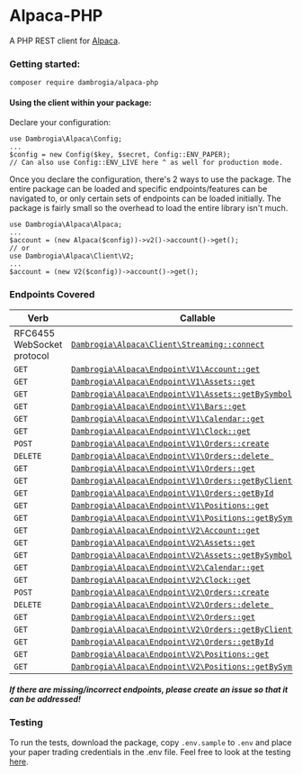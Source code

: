 # Alpaca-PHP
A PHP REST client for [Alpaca](https://alpaca.markets/).

### Getting started:

    composer require dambrogia/alpaca-php

#### Using the client within your package:

Declare your configuration:

    use Dambrogia\Alpaca\Config;
    ...
    $config = new Config($key, $secret, Config::ENV_PAPER);
    // Can also use Config::ENV_LIVE here ^ as well for production mode.

Once you declare the configuration, there's 2 ways to use the package. The entire package can be loaded and specific endpoints/features can be navigated to, or only certain sets of endpoints can be loaded initially. The package is fairly small so the overhead to load the entire library isn't much.


    use Dambrogia\Alpaca\Alpaca;
    ...
    $account = (new Alpaca($config))->v2()->account()->get();
    // or
    use Dambrogia\Alpaca\Client\V2;
    ...
    $account = (new V2($config))->account()->get();

### Endpoints Covered

| Verb                       | Callable                                                                                                                                                                              | Endpoint                           |
| -------------------------- | ------------------------------------------------------------------------------------------------------------------------------------------------------------------------------------- | ---------------------------------- |
| RFC6455 WebSocket protocol | [`Dambrogia\Alpaca\Client\Streaming::connect`](https://github.com/dambrogia/alpaca-php/blob/master/src/Client/Streaming.php#L29)                                                      | `/stream`                          |
| `GET`                      | [`Dambrogia\Alpaca\Endpoint\V1\Account::get`](https://github.com/dambrogia/alpaca-php/blob/master/src/Endpoint/V1/Account.php#L14)                                                    | `/v1/account`                      |
| `GET`                      | [`Dambrogia\Alpaca\Endpoint\V1\Assets::get`](https://github.com/dambrogia/alpaca-php/blob/master/src/Endpoint/V1/Assets.php#L14)                                                      | `/v1/assets`                       |
| `GET`                      | [`Dambrogia\Alpaca\Endpoint\V1\Assets::getBySymbol`](https://github.com/dambrogia/alpaca-php/blob/master/src/Endpoint/V1/Assets.php#L27)                                              | `/v1/assets/$symbol`               |
| `GET`                      | [`Dambrogia\Alpaca\Endpoint\V1\Bars::get`](https://github.com/dambrogia/alpaca-php/blob/master/src/Endpoint/V1/Bars.php#L17)                                                          | `/v1/bars/$timeframe`              |
| `GET`                      | [`Dambrogia\Alpaca\Endpoint\V1\Calendar::get`](https://github.com/dambrogia/alpaca-php/blob/master/src/Endpoint/V1/Calendar.php#L14)                                                  | `/v1/calendar`                     |
| `GET`                      | [`Dambrogia\Alpaca\Endpoint\V1\Clock::get`](https://github.com/dambrogia/alpaca-php/blob/master/src/Endpoint/V1/Clock.php#L14)                                                        | `/v1/clock`                        |
| `POST`                     | [`Dambrogia\Alpaca\Endpoint\V1\Orders::create`](https://github.com/dambrogia/alpaca-php/blob/master/src/Endpoint/V1/Orders.php#L26)                                                   | `/v1/orders`                       |
| `DELETE`                   | [`Dambrogia\Alpaca\Endpoint\V1\Orders::delete `](https://github.com/dambrogia/alpaca-php/blob/master/src/Endpoint/V1/Orders.php#L59)                                                 | `/v1/orders/$id`                   |
| `GET`                      | [`Dambrogia\Alpaca\Endpoint\V1\Orders::get`](https://github.com/dambrogia/alpaca-php/blob/master/src/Endpoint/V1/Orders.php#L15)                                                      | `/v1/orders`                       |
| `GET`                      | [`Dambrogia\Alpaca\Endpoint\V1\Orders::getByClientOrderId `](https://github.com/dambrogia/alpaca-php/blob/master/src/Endpoint/V1/Orders.php#L49)                                      | `/v1/orders:by_client_order_id`    |
| `GET`                      | [`Dambrogia\Alpaca\Endpoint\V1\Orders::getById`](https://github.com/dambrogia/alpaca-php/blob/master/src/Endpoint/V1/Orders.php#L36)                                                  | `/v1/orders/$id`                   |
| `GET`                      | [`Dambrogia\Alpaca\Endpoint\V1\Positions::get`](https://github.com/dambrogia/alpaca-php/blob/master/src/Endpoint/V1/Positions.php#L15)                                                | `/v1/positions`                    |
| `GET`                      | [`Dambrogia\Alpaca\Endpoint\V1\Positions::getBySymbol`](https://github.com/dambrogia/alpaca-php/blob/master/src/Endpoint/V1/Positions.php#L27)                                        | `/v1/positions/$symbol`            |
| `GET`                      | [`Dambrogia\Alpaca\Endpoint\V2\Account::get`](https://github.com/dambrogia/alpaca-php/blob/master/src/Endpoint/V2/Account.php#L14)                                                    | `/v2/account`                      |
| `GET`                      | [`Dambrogia\Alpaca\Endpoint\V2\Assets::get`](https://github.com/dambrogia/alpaca-php/blob/master/src/Endpoint/V2/Assets.php#L14)                                                      | `/v2/assets`                       |
| `GET`                      | [`Dambrogia\Alpaca\Endpoint\V2\Assets::getBySymbol`](https://github.com/dambrogia/alpaca-php/blob/master/src/Endpoint/V2/Assets.php#L27)                                              | `/v2/assets/$symbol`               |
| `GET`                      | [`Dambrogia\Alpaca\Endpoint\V2\Calendar::get`](https://github.com/dambrogia/alpaca-php/blob/master/src/Endpoint/V2/Calendar.php#L14)                                                  | `/v2/calendar`                     |
| `GET`                      | [`Dambrogia\Alpaca\Endpoint\V2\Clock::get`](https://github.com/dambrogia/alpaca-php/blob/master/src/Endpoint/V2/Clock.php#L14)                                                        | `/v2/clock`                        |
| `POST`                     | [`Dambrogia\Alpaca\Endpoint\V2\Orders::create`](https://github.com/dambrogia/alpaca-php/blob/master/src/Endpoint/V2/Orders.php#L26)                                                   | `/v2/orders`                       |
| `DELETE`                   | [`Dambrogia\Alpaca\Endpoint\V2\Orders::delete `](https://github.com/dambrogia/alpaca-php/blob/master/src/Endpoint/V2/Orders.php#L59)                                                 | `/v2/orders/$id`                   |
| `GET`                      | [`Dambrogia\Alpaca\Endpoint\V2\Orders::get`](https://github.com/dambrogia/alpaca-php/blob/master/src/Endpoint/V2/Orders.php#L15)                                                      | `/v2/orders`                       |
| `GET`                      | [`Dambrogia\Alpaca\Endpoint\V2\Orders::getByClientOrderId `](https://github.com/dambrogia/alpaca-php/blob/master/src/Endpoint/V2/Orders.php#L49)                                      | `/v2/orders:by_client_order_id`    |
| `GET`                      | [`Dambrogia\Alpaca\Endpoint\V2\Orders::getById`](https://github.com/dambrogia/alpaca-php/blob/master/src/Endpoint/V2/Orders.php#L36)                                                  | `/v2/orders/$id`                   |
| `GET`                      | [`Dambrogia\Alpaca\Endpoint\V2\Positions::get`](https://github.com/dambrogia/alpaca-php/blob/master/src/Endpoint/V2/Positions.php#L15)                                                | `/v2/positions`                    |
| `GET`                      | [`Dambrogia\Alpaca\Endpoint\V2\Positions::getBySymbol`](https://github.com/dambrogia/alpaca-php/blob/master/src/Endpoint/V2/Positions.php#L27)                                        | `/v2/positions/$symbol`            |

#### _If there are missing/incorrect endpoints, please create an issue so that it can be addressed!_

### Testing

To run the tests, download the package, copy `.env.sample` to `.env` and place your paper trading credentials in the .env file. Feel free to look at the testing [here](https://github.com/dambrogia/alpaca-php/tree/master/test).
